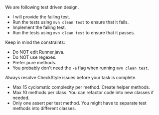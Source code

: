 We are following test driven design.
- I will provide the failing test.
- Run the tests using `mvn clean test` to ensure that it fails.
- Implement the failing test.
- Run the tests using `mvn clean test` to ensure that it passes.

Keep in mind the constraints:
- Do NOT edit Runner.java.
- Do NOT use regexes.
- Prefer pure methods.
- You probably don't need the `-e` flag when running `mvn clean test`.

Always resolve CheckStyle issues before your task is complete.
- Max 15 cyclomatic complexity per method. Create helper methods.
- Max 10 methods per class. You can refactor code into new classes if needed.
- Only one assert per test method. You might have to separate test methods into different classes.